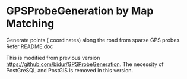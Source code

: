 # GPSProbeGeneration by Map Matching
Generate points ( coordinates) along the road from sparse GPS probes.
Refer README.doc

This is modified from previous version <https://github.com/bidur/GPSProbeGeneration>. The necessity of PostGreSQL and PostGIS is removed in this version.
